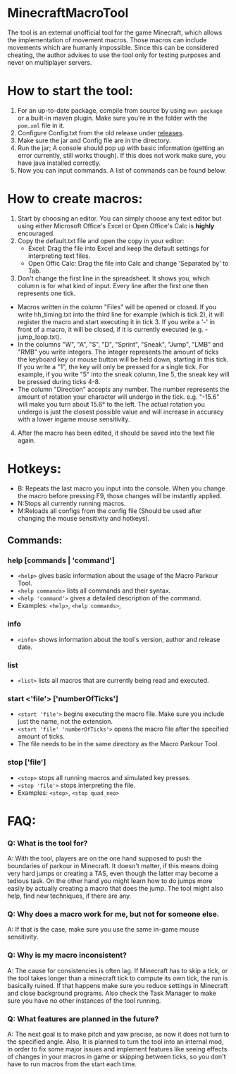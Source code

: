 # MinecraftMacroTool

The tool is an external unofficial tool for the game Minecraft, which allows the implementation of movement macros.
Those macros can include movements which are humanly impossible.
Since this can be considered cheating, the author advises to use the tool only for testing purposes and never on multiplayer servers.


# How to start the tool:

1. For an up-to-date package, compile from source by using `mvn package` or a built-in maven plugin. Make sure you're in the folder with the `pom.xml` file in it.
2. Configure Config.txt from the old release under [releases](https://github.com/Kideneb/MinecraftMacroTool/releases).
3. Make sure the jar and Config file are in the directory.
4. Run the jar; A console should pop up with basic information (getting an error currently, still works though).
	If this does not work make sure, you have java installed correctly.
5. Now you can input commands. A list of commands can be found below.
   
   
   
# How to create macros:
1. Start by choosing an editor. 
	You can simply choose any text editor but using either Microsoft Office's Excel or Open Office's Calc is **highly** encouraged.
2. Copy the default.txt file and open the copy in your editor:
	* Excel: Drag the file into Excel and keep the default settings for interpreting text files.
	* Open Offic Calc: Drag the file into Calc and change 'Separated by' to Tab.
3. Don't change the first line in the spreadsheet. It shows you, which column is for what kind of input.
	Every line after the first one then represents one tick. 
  * Macros written in the column "Files" will  be opened or closed. If you write hh_timing.txt into the third line for example (which is tick 2), it will register the macro and start executing it in tick 3.
		If you write a '-' in front of a macro, it will be closed, if it is currently executed (e.g. -jump_loop.txt).
  * In the columns "W", "A", "S", "D", "Sprint", "Sneak", "Jump", "LMB" and "RMB" you write integers.
		The integer represents the amount of ticks the keyboard key or mouse button will be held down, starting in this tick.
		If you write a "1", the key will only be pressed for a single tick. 
		For example, if you write "5" into the sneak column, line 5, the sneak key will be pressed during ticks 4-8.
  * The column "Direction" accepts any number. The number represents the amount of rotation
		your character will undergo in the tick. e.g. "-15.6" will make you turn about 15.6° to the left.
		The actual rotation you undergo is just the closest possible value and will increase in accuracy with a lower ingame mouse sensitivity.
4. After the macro has been edited, it should be saved into the text file again.



# Hotkeys:
* B: Repeats the last macro you input into the console. When you change the macro before pressing F9,
    those changes will be instantly applied.
* N:Stops all currently running macros.
* M:Reloads all configs from the config file (Should be used after changing the mouse sensitivity and hotkeys).




## Commands:
### help [commands | 'command']                                       
* `<help>` gives basic information about the usage of the Macro Parkour Tool.
* `<help commands>` lists all commands and their syntax.              
* `<help 'command'>` gives a detailed description of the command.      
* Examples: `<help>`, `<help commands>`, <help start>
	
### info                                                             
* `<info>` shows information about the tool's version, author and release date.	
	
### list                                                     
* `<list>` lists all macros that are currently being read and executed.
			
### start <'file'> ['numberOfTicks']                                           
* `<start 'file'>` begins executing the macro file. Make sure you include just the name, not the extension.                                      
* `<start 'file' 'numberOfTicks'>` opens the macro file after the specified amount of ticks.
* The file needs to be in the same directory as the Macro Parkour Tool.                    

### stop ['file']                                   
* `<stop>` stops all running macros and simulated key presses.
* `<stop 'file'>` stops interpreting the file.            
*  Examples: `<stop>`, `<stop quad_neo>`


		 
# FAQ:
### Q: What is the tool for?
A: With the tool, players are on the one hand supposed to push the boundaries of parkour in Minecraft.
It doesn't matter, if this means doing very hard jumps or creating a TAS, 
even though the latter may become a tedious task.
On the other hand you might learn how to do jumps more easily by actually creating a macro that does the jump.
The tool might also help, find new techniques, if there are any.
  
### Q: Why does a macro work for me, but not for someone else.
A: If that is the case, make sure you use the same in-game mouse sensitivity.

### Q: Why is my macro inconsistent?
A: The cause for consistencies is often lag. If Minecraft has to skip a tick, or the tool takes longer 
than a minecraft tick to compute its own tick, the run is basically ruined. If that happens make sure 
you reduce settings in Minecraft and close background programs. Also check the Task Manager to make sure
you have no other instances of the tool running.
   
### Q: What features are planned in the future?
A: The next goal is to make pitch and yaw precise, as now it does not turn to the specified angle. Also,  It is planned to turn the tool into an internal mod, in order to fix
some major issues and implement features like seeing effects of changes in your macros in game or
skipping between ticks, so you don't have to run macros from the start each time.
